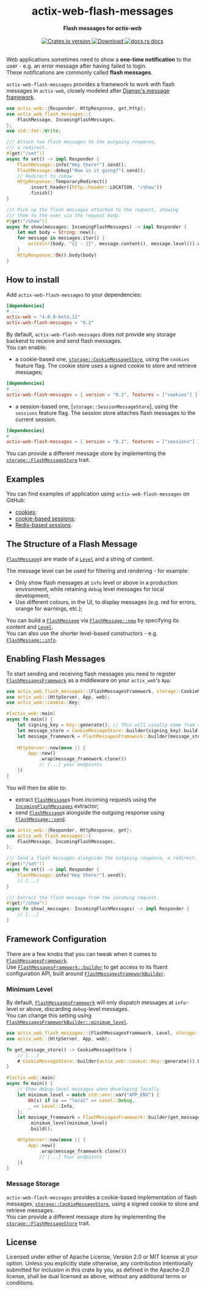 <h1 align="center">actix-web-flash-messages</h1>
<div align="center">
 <strong>
   Flash messages for <i>actix-web</i>
 </strong>
</div>

<br />

<div align="center">
  <!-- Crates version -->
  <a href="https://crates.io/crates/actix-web-flash-messages">
    <img src="https://img.shields.io/crates/v/actix-web-flash-messages.svg?style=flat-square"
    alt="Crates.io version" />
  </a>
  <!-- Downloads -->
  <a href="https://crates.io/crates/actix-web-flash-messages">
    <img src="https://img.shields.io/crates/d/actix-web-flash-messages.svg?style=flat-square"
      alt="Download" />
  </a>
  <!-- docs.rs docs -->
  <a href="https://docs.rs/actix-web-flash-messages">
    <img src="https://img.shields.io/badge/docs-latest-blue.svg?style=flat-square"
      alt="docs.rs docs" />
  </a>
</div>
<br/>

Web applications sometimes need to show a **one-time notification** to the user - e.g. an error message after having failed to login.  
These notifications are commonly called **flash messages**.

`actix-web-flash-messages` provides a framework to work with flash messages in `actix-web`, closely modeled after [Django's message framework](https://docs.djangoproject.com/en/3.2/ref/contrib/messages/#module-django.contrib.messages).

```rust
use actix_web::{Responder, HttpResponse, get,http};
use actix_web_flash_messages::{
    FlashMessage, IncomingFlashMessages,
};
use std::fmt::Write;

/// Attach two flash messages to the outgoing response,
/// a redirect.
#[get("/set")]
async fn set() -> impl Responder {
    FlashMessage::info("Hey there!").send();
    FlashMessage::debug("How is it going?").send();
    // Redirect to /show
    HttpResponse::TemporaryRedirect()
        .insert_header((http::header::LOCATION, "/show"))
        .finish()
}

/// Pick up the flash messages attached to the request, showing
/// them to the user via the request body.
#[get("/show")]
async fn show(messages: IncomingFlashMessages) -> impl Responder {
    let mut body = String::new();
    for message in messages.iter() {
        writeln!(body, "{} - {}", message.content(), message.level()).unwrap();
    }
    HttpResponse::Ok().body(body)
}
```

## How to install

Add `actix-web-flash-messages` to your dependencies:

```toml
[dependencies]
# ...
actix-web = "4.0.0-beta.12"
actix-web-flash-messages = "0.2"
```

By default, `actix-web-flash-messages` does not provide any storage backend to receive and send flash messages.  
You can enable:

- a cookie-based one, [`storage::CookieMessageStore`], using the `cookies` feature flag. The cookie store uses a signed cookie to store and retrieve messages;

```toml
[dependencies]
# ...
actix-web-flash-messages = { version = "0.2", features = ["cookies"] }
```

- a session-based one, [`storage::SessionMessageStore`], using the `sessions` feature flag. The session store attaches flash messages to the current session.

```toml
[dependencies]
# ...
actix-web-flash-messages = { version = "0.2", features = ["sessions"] }
```

You can provide a different message store by implementing the [`storage::FlashMessageStore`] trait.

## Examples

You can find examples of application using `actix-web-flash-messages` on GitHub:  

- [cookies](https://github.com/LukeMathWalker/actix-web-flash-messages/tree/main/examples/cookies);
- [cookie-based sessions](https://github.com/LukeMathWalker/actix-web-flash-messages/tree/main/examples/session-cookie);
- [Redis-based sessions](https://github.com/LukeMathWalker/actix-web-flash-messages/tree/main/examples/session-redis).

## The Structure of a Flash Message

[`FlashMessage`]s are made of a [`Level`] and a string of content.

The message level can be used for filtering and rendering - for example:

- Only show flash messages at `info` level or above in a production environment, while retaining `debug` level messages for local development; 
- Use different colours, in the UI, to display messages (e.g. red for errors, orange for warnings, etc.);

You can build a [`FlashMessage`] via [`FlashMessage::new`] by specifying its content and [`Level`].  
You can also use the shorter level-based constructors - e.g. [`FlashMessage::info`].

## Enabling Flash Messages

To start sending and receiving flash messages you need to register [`FlashMessagesFramework`] as a middleware on your `actix_web`'s `App`:  

```rust
use actix_web_flash_messages::{FlashMessagesFramework, storage::CookieMessageStore};
use actix_web::{HttpServer, App, web};
use actix_web::cookie::Key;

#[actix_web::main]
async fn main() {
    let signing_key = Key::generate(); // This will usually come from configuration!
    let message_store = CookieMessageStore::builder(signing_key).build();
    let message_framework = FlashMessagesFramework::builder(message_store).build();
    
    HttpServer::new(move || {
        App::new()
            .wrap(message_framework.clone())
            // [...] your endpoints
    })
}
```

You will then be able to:

- extract [`FlashMessage`]s from incoming requests using the [`IncomingFlashMessages`] extractor;
- send [`FlashMessage`]s alongside the outgoing response using [`FlashMessage::send`].

```rust
use actix_web::{Responder, HttpResponse, get};
use actix_web_flash_messages::{
    FlashMessage, IncomingFlashMessages,
};

/// Send a flash messages alongside the outgoing response, a redirect.
#[get("/set")]
async fn set() -> impl Responder {
    FlashMessage::info("Hey there!").send();
    // [...]
}

/// Extract the flash message from the incoming request.
#[get("/show")]
async fn show(_messages: IncomingFlashMessages) -> impl Responder {
    // [...]
}
```

## Framework Configuration

There are a few knobs that you can tweak when it comes to [`FlashMessagesFramework`].  
Use [`FlashMessagesFramework::builder`] to get access to its fluent configuration API, built around [`FlashMessagesFrameworkBuilder`].

### Minimum Level

By default, [`FlashMessagesFramework`] will only dispatch messages at `info`-level or above, discarding `debug`-level messages.  
You can change this setting using [`FlashMessagesFrameworkBuilder::minimum_level`].

```rust
use actix_web_flash_messages::{FlashMessagesFramework, Level, storage::CookieMessageStore};
use actix_web::{HttpServer, App, web};

fn get_message_store() -> CookieMessageStore {
    // [...]
    # CookieMessageStore::builder(actix_web::cookie::Key::generate()).build()
}

#[actix_web::main]
async fn main() {
    // Show debug-level messages when developing locally
    let minimum_level = match std::env::var("APP_ENV") {
        Ok(s) if &s == "local" => Level::Debug,
        _ => Level::Info,
    };
    let message_framework = FlashMessagesFramework::builder(get_message_store())
        .minimum_level(minimum_level)
        .build();

    HttpServer::new(move || {
        App::new()
            .wrap(message_framework.clone())
            // [...] Your endpoints
    })
}
```

### Message Storage

`actix-web-flash-messages` provides a cookie-based implementation of flash messages, [`storage::CookieMessageStore`], using a signed cookie to store and retrieve messages.  
You can provide a different message store by implementing the [`storage::FlashMessageStore`] trait.

## License 

Licensed under either of Apache License, Version 2.0 or MIT license at your option. Unless you explicitly state otherwise, any contribution intentionally submitted for inclusion in this crate by you, as defined in the Apache-2.0 license, shall be dual licensed as above, without any additional terms or conditions.

[`FlashMessage`]: https://docs.rs/actix-web-flash-messages/latest/actix_web_flash_messages/struct.FlashMessage.html
[`Level`]: https://docs.rs/actix-web-flash-messages/latest/actix_web_flash_messages/enum.Level.html
[`FlashMessage::new`]: https://docs.rs/actix-web-flash-messages/latest/actix_web_flash_messages/struct.FlashMessage.html#method.new
[`FlashMessage::info`]: https://docs.rs/actix-web-flash-messages/latest/actix_web_flash_messages/struct.FlashMessage.html#method.info
[`FlashMessage::send`]: https://docs.rs/actix-web-flash-messages/latest/actix_web_flash_messages/struct.FlashMessage.html#method.send
[`FlashMessagesFramework`]: https://docs.rs/actix-web-flash-messages/latest/actix_web_flash_messages/struct.FlashMessagesFramework.html
[`FlashMessagesFrameworkBuilder::minimum_level`]: https://docs.rs/actix-web-flash-messages/latest/actix_web_flash_messages/struct.FlashMessagesFramework.html#method.minimum_level
[`FlashMessagesFramework::builder`]: https://docs.rs/actix-web-flash-messages/latest/actix_web_flash_messages/struct.FlashMessagesFramework.html#method.builder
[`FlashMessagesFrameworkBuilder`]: https://docs.rs/actix-web-flash-messages/latest/actix_web_flash_messages/struct.FlashMessagesFrameworkBuilder.html
[`IncomingFlashMessages`]: https://docs.rs/actix-web-flash-messages/latest/actix_web_flash_messages/struct.IncomingFlashMessages.html
[`storage::CookieMessageStore`]: https://docs.rs/actix-web-flash-messages/latest/actix_web_flash_messages/storage/struct.CookieMessageStore.html
[`storage::FlashMessageStore`]: https://docs.rs/actix-web-flash-messages/latest/actix_web_flash_messages/storage/struct.FlashMessageStore.html